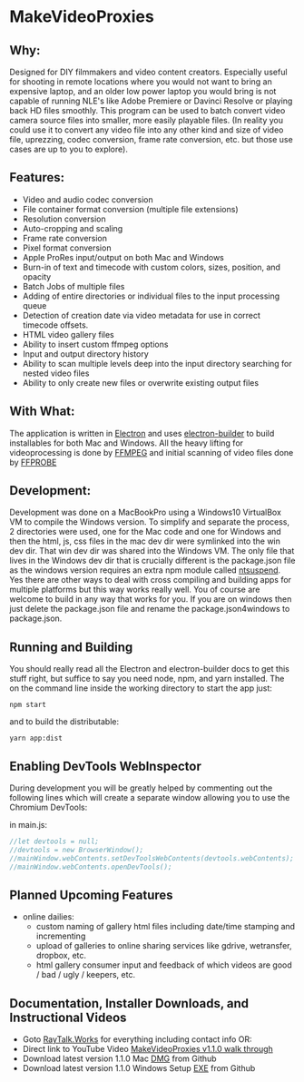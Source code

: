 # MakeVideoProxies

## Why:
Designed for DIY filmmakers and video content creators. Especially useful for shooting in remote locations where you would not want to bring an expensive laptop, and an older low power laptop you would bring is not capable of running NLE's like Adobe Premiere or Davinci Resolve or playing back HD files smoothly. This program can be used to batch convert video camera source files into smaller, more easily playable files. (In reality you could use it to convert any video file into any other kind and size of video file, uprezzing, codec conversion, frame rate conversion, etc. but those use cases are up to you to explore).

## Features:
- Video and audio codec conversion
- File container format conversion (multiple file extensions)
- Resolution conversion
- Auto-cropping and scaling
- Frame rate conversion
- Pixel format conversion
- Apple ProRes input/output on both Mac and Windows
- Burn-in of text and timecode with custom colors, sizes, position, and opacity
- Batch Jobs of multiple files
- Adding of entire directories or individual files to the input processing queue
- Detection of creation date via video metadata for use in correct timecode offsets.
- HTML video gallery files
- Ability to insert custom ffmpeg options
- Input and output directory history
- Ability to scan multiple levels deep into the input directory searching for nested video files
- Ability to only create new files or overwrite existing output files

## With What:
The application is written in [Electron](https://www.electronjs.org/) and uses [electron-builder](https://github.com/electron-userland/electron-builder) to build installables for both Mac and Windows. All the heavy lifting for videoprocessing is done by [FFMPEG](https://ffmpeg.org/) and initial scanning of video files done by [FFPROBE](https://ffmpeg.org/ffprobe.html)

## Development:
Development was done on a MacBookPro using a Windows10 VirtualBox VM to compile the Windows version. To simplify and separate the process, 2 directories were used, one for the Mac code and one for Windows and then the html, js, css files in the mac dev dir were symlinked into the win dev dir. That win dev dir was shared into the Windows VM. The only file that lives in the Windows dev dir that is crucially different is the package.json file as the windows version requires an extra npm module called [ntsuspend](https://www.npmjs.com/package/ntsuspend). Yes there are other ways to deal with cross compiling and building apps for multiple platforms but this way works really well. You of course are welcome to build in any way that works for you. If you are on windows then just delete the package.json file and rename the package.json4windows to package.json.

## Running and Building
You should really read all the Electron and electron-builder docs to get this stuff right, but suffice to say you need node, npm, and yarn installed. The on the command line inside the working directory to start the app just:

```npm start```

and to build the distributable:

```yarn app:dist```

## Enabling DevTools WebInspector
During development you will be greatly helped by commenting out the following lines which will create a separate window allowing you to use the Chromium DevTools:

in main.js:
```javascript
//let devtools = null;
//devtools = new BrowserWindow();
//mainWindow.webContents.setDevToolsWebContents(devtools.webContents);
//mainWindow.webContents.openDevTools();
```

## Planned Upcoming Features
- online dailies:
  - custom naming of gallery html files including date/time stamping and incrementing
  - upload of galleries to online sharing services like gdrive, wetransfer, dropbox, etc.
  - html gallery consumer input and feedback of which videos are good / bad / ugly / keepers, etc.

## Documentation, Installer Downloads, and Instructional Videos
  - Goto [RayTalk.Works](http://raytalk.works/Make-Video-Proxies.html) for everything including contact info OR:
  - Direct link to YouTube Video [MakeVideoProxies v1.1.0 walk through](https://www.youtube.com/watch?v=s4s64MbjviQ)
  - Download latest version 1.1.0 Mac [DMG](https://github.com/raymondsteers/MakeVideoProxies/releases/download/v1.1.0/RayTalkWorksMakeVideoProxies-1.1.0.dmg) from Github
  - Download latest version 1.1.0 Windows Setup [EXE](https://github.com/raymondsteers/MakeVideoProxies/releases/download/v1.1.0/RayTalkWorksMakeVideoProxiesSetup1.1.0.exe) from Github

